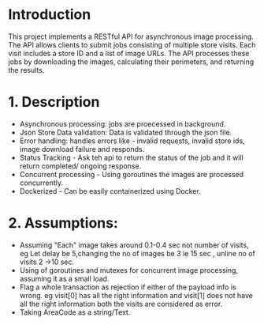 
# Introduction
This project implements a RESTful API for asynchronous image processing. The API allows clients to submit jobs consisting of multiple store visits. Each visit includes a store ID and a list of image URLs. The API processes these jobs by downloading the images, calculating their perimeters, and returning the results.

# 1. Description
- Asynchronous processing: jobs are proecessed in background.
- Json Store Data validation: Data is validated through the json file.
- Error handling: handles errors like - invalid requests, invalid store ids, image download failure and responds.
- Status Tracking - Ask teh api to return the status of the job and it will return completed/ ongoing response.
- Concurrent processing - Using goroutines the images are processed concurrently.
- Dockerized - Can be easily containerized using Docker.

# 2. Assumptions:
- Assuming "Each" image takes around 0.1-0.4 sec not number of visits, eg Let delay be 5,changing the no of images be 3 ie 15 sec , unline no of visits 2 ->10 sec.
- Using of goroutines and mutexes for concurrent image processing, assuming it as a small load.
- Flag a whole transaction as rejection if either of the payload info is wrong. eg visit[0] has all the right information and visit[1] does not have all the right information both the visits are considered as error.
- Taking AreaCode as a string/Text.
